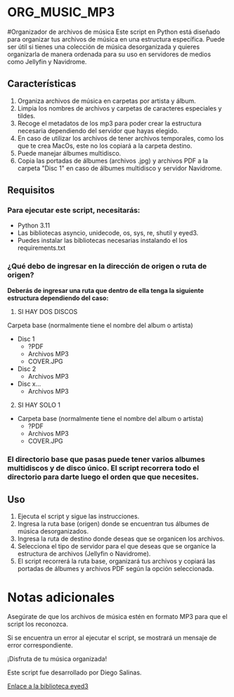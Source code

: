 # ORG_MUSIC_MP3
#Organizador de archivos de música
Este script en Python está diseñado para organizar tus archivos de música en una estructura específica. Puede ser útil si tienes una colección de música desorganizada y quieres organizarla de manera ordenada para su uso en servidores de medios como Jellyfin y Navidrome.

## Características
1. Organiza archivos de música en carpetas por artista y álbum.
1. Limpia los nombres de archivos y carpetas de caracteres especiales y tildes.
1. Recoge el metadatos de los mp3 para poder crear la estructura necesaria dependiendo del servidor que hayas elegido.
1. En caso de utilizar los archivos de tener archivos temporales, como los que te crea MacOs, este no los copiará a la carpeta destino.
1. Puede manejar álbumes multidisco.
1. Copia las portadas de álbumes (archivos .jpg) y archivos PDF a la carpeta "Disc 1" en caso de álbumes multidisco y servidor Navidrome.

## Requisitos
### Para ejecutar este script, necesitarás:
- Python 3.11
- Las bibliotecas asyncio, unidecode, os, sys, re, shutil y eyed3.
- Puedes instalar las bibliotecas necesarias instalando el los requirements.txt

### ¿Qué debo de ingresar en la dirección de origen o ruta de origen?
**Deberás de ingresar una ruta que dentro de ella tenga la siguiente estructura dependiendo del caso:**

1. SI HAY DOS DISCOS

Carpeta base (normalmente tiene el nombre del album o artista)
 - Disc 1
   - ?PDF
   - Archivos MP3
   - COVER.JPG
 - Disc 2
   - Archivos MP3
 - Disc x...
   - Archivos MP3

2. SI HAY SOLO 1
- Carpeta base (normalmente tiene el nombre del album o artista)
   - ?PDF
   - Archivos MP3
   - COVER.JPG
   
### El directorio base que pasas puede tener varios albumes multidiscos y de disco único. El script recorrera todo el directorio para darte luego el orden que que necesites.

## Uso
1. Ejecuta el script y sigue las instrucciones.
1. Ingresa la ruta base (origen) donde se encuentran tus álbumes de música desorganizados.
1. Ingresa la ruta de destino donde deseas que se organicen los archivos.
1. Selecciona el tipo de servidor para el que deseas que se organice la estructura de archivos (Jellyfin o Navidrome).
1. El script recorrerá la ruta base, organizará tus archivos y copiará las portadas de álbumes y archivos PDF según la opción seleccionada.

# Notas adicionales
Asegúrate de que los archivos de música estén en formato MP3 para que el script los reconozca.

Si se encuentra un error al ejecutar el script, se mostrará un mensaje de error correspondiente.

¡Disfruta de tu música organizada!

Este script fue desarrollado por Diego Salinas.

[Enlace a la biblioteca eyed3](https://eyed3.readthedocs.io/en/latest/)

